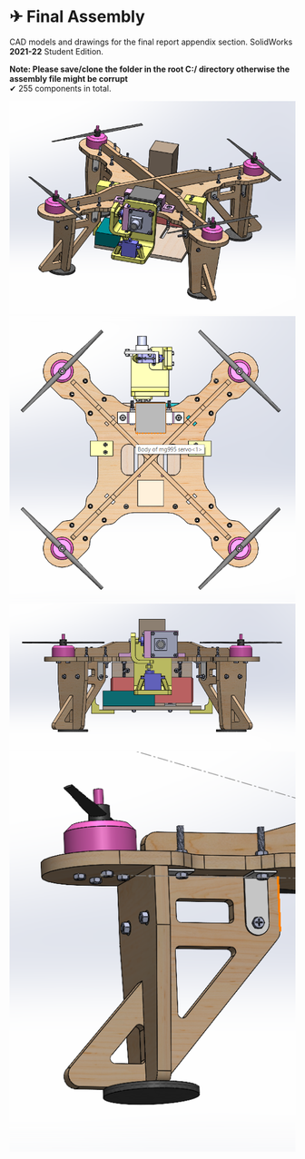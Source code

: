# ✈ Final Assembly  

CAD models and drawings for the final report appendix section. SolidWorks **2021-22** Student Edition.  

**Note: Please save/clone the folder in the root C:/ directory otherwise the assembly file might be corrupt**  
✔ 255 components in total.  

![](https://github.com/kaizer222/FEEG2001_DroneAssignment/blob/main/img/220414-c.png)  
![](https://github.com/kaizer222/FEEG2001_DroneAssignment/blob/main/img/220414-b.png)  
![](https://github.com/kaizer222/FEEG2001_DroneAssignment/blob/main/img/220414-a.png)  
![](https://github.com/kaizer222/FEEG2001_DroneAssignment/blob/main/img/220409-c.png)  
